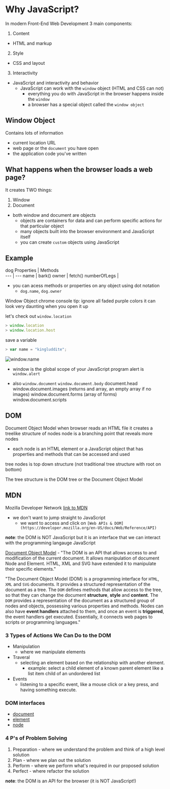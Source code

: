 # Why JavaScript?

In modern Front-End Web Development 3 main components:
1. Content
  * HTML and markup
2. Style
  * CSS and layout
3. Interactivity
  * JavaScript and interactivity and behavior
      - JavaScript can work with the `window` object (HTML and CSS can not)
          + everything you do with JavaScript in the browser happens inside the `window`
          + a browser has a special object called the `window object`

## Window Object
Contains lots of information

* current location URL
* web page or the `document` you have open
* the application code you've written

## What happens when the browser loads a web page?
It creates TWO things:

1. Window
2. Document

* both window and document are objects
    - objects are containers for data and can perform specific actions for that particular object
    - many objects built into the browser environment and JavaScript itself
    - you can create `custom` objects using JavaScript

## Example
dog
Properties | Methods  
--- | ---
name | bark()
owner | fetch()
numberOfLegs |

* you can acess methods or properties on any object using dot notation
    - `dog.name`, `dog.owner`

Window Object
chrome console
tip: ignore all faded purple colors
it can look very daunting when you open it up

let's check out `window.location`

```js
> window.location
> window.location.host
```

save a variable
```js
> var name = "kingluddite";
```

![window.name](https://i.imgur.com/u9oErru.png)

* window is the global scope of your JavaScript program
alert is `window.alert`

* also `window.document`
`window.document.body`
document.head
window.document.images (returns and array, an empty array if no images)
window.document.forms (array of forms)
window.document.scripts

## DOM
Document Object Model
when browser reads an HTML file it creates a treelike structure of nodes
node is a branching point that reveals more nodes
* each node is an HTML element or a JavaScript object that has properties and methods that can be accessed and used

tree nodes is top down structure (not traditional tree structure with root on bottom)

The tree structure is the DOM tree or the Document Object Model

## MDN
Mozilla Developer Network
[link to MDN](https://developer.mozilla.org/en-US/)
* we don't want to jump straight to JavaScript
    - we want to access and click on `[Web APIs & DOM](https://developer.mozilla.org/en-US/docs/Web/Reference/API)`

**note**: the DOM is NOT JavaScript but it is an interface that we can interact with the programming langauge JavaScript

[Document Object Model](https://developer.mozilla.org/en-US/docs/Web/API/Document_Object_Model) - "The DOM is an API that allows access to and modification of the current document. It allows manipulation of document Node and Element. HTML, XML and SVG have extended it to manipulate their specific elements."

"The Document Object Model (DOM) is a programming interface for `HTML`, `XML` and `SVG` documents. It provides a structured representation of the document as a tree. The `DOM` defines methods that allow access to the tree, so that they can change the document **structure**, **style** and **content**. The `DOM` provides a representation of the document as a structured group of nodes and objects, possessing various properties and methods. Nodes can also have **event handlers** attached to them, and once an event is **triggered**, the event handlers get executed. Essentially, it connects web pages to scripts or programming languages."

### 3 Types of Actions We Can Do to the DOM
* Manipulation
    - where we manipulate elements
* Traveral
    - selecting an element based on the relationship with another element.
        + example: select a child element of a known parent element like a list item child of an undordered list
* Events
    - listening to a specific event, like a mouse click or a key press, and having something execute.

### DOM interfaces
* [document](https://developer.mozilla.org/en-US/docs/Web/API/Document)
* [element](https://developer.mozilla.org/en-US/docs/Web/API/Element)
* [node](https://developer.mozilla.org/en-US/docs/Web/API/Node)

### 4 P's of Problem Solving
1. Preparation - where we understand the problem and think of a high level solution
2. Plan - where we plan out the solution
3. Perform - where we perform what's required in our proposed solution
4. Perfect - where refactor the solution

**note**: the DOM is an API for the browser (it is NOT JavaScript!)
